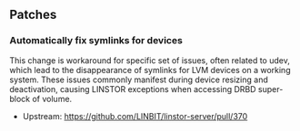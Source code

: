 ## Patches

### Automatically fix symlinks for devices

This change is workaround for specific set of issues, often related to udev,
which lead to the disappearance of symlinks for LVM devices on a working system.
These issues commonly manifest during device resizing and deactivation,
causing LINSTOR exceptions when accessing DRBD super-block of volume.

- Upstream: https://github.com/LINBIT/linstor-server/pull/370